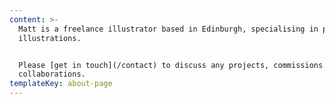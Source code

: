 ```yaml
---
content: >-
  Matt is a freelance illustrator based in Edinburgh, specialising in portrait
  illustrations. 


  Please [get in touch](/contact) to discuss any projects, commissions or
  collaborations.
templateKey: about-page
---
```


